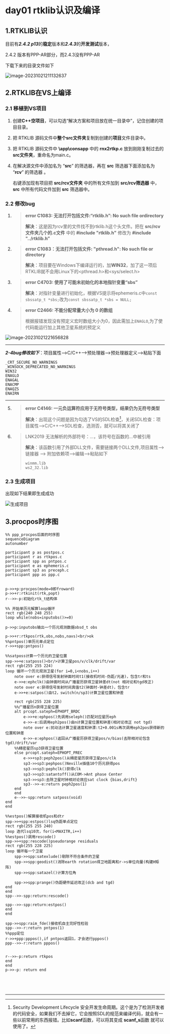 # day01 rtklib认识及编译

## 1.RTKLIB认识

目前有***2.4.2 p13***的**稳定**版本和***2.4.3***的**开发测试**版本，

 2.4.2 版本有PPP-AR部分，而2.4.3没有PPP-AR

下载下来的目录文件如下

![image-20231021211132637](https://raw.githubusercontent.com/mulin33/ImageHost/main/blogImg/image-20231021211132637.png)

## 2.RTKLIB在VS上编译

### 2.1 移植到VS项目

1. 创建**C++空项目**，可以勾选“解决方案和项目放在统一目录中”，记住创建的项目目录。

2. 把 RTKLIB 源码文件中**整个src文件夹**复制到创建的**项目**文件目录中。

3. 把 RTKLIB 源码文件中 **\app\consapp** 中的 **rnx2rtkp.c** 放到刚刚复制过去的 **src文件夹**，重命名为main.c。

4. 在解决源文件中添加名为 “**src**” 的筛选器，再在 **src** 筛选器下面添加名为 “**rcv**” 的筛选器 。

   右键添加现有项目把 **src/rcv文件夹** 中的所有文件加到 **src/rcv筛选器** 中，**src** 中所有代码文件加到 **src** 筛选器中。

### 2.2 修改bug

1. > **error C1083: 无法打开包括文件:“rtklib.h”: No such file ordirectory**
   >
   > **解决**：这是因为rcv里的文件找不到rtklib.h这个头文件。把在 **src/rcv文件夹几个的.c文件** 中的 **#include "rtklib.h"** 修改为 **#include "../rtklib.h”**

2. >  **error C1083：无法打开包括文件: "pthread.h": No such file or directory**
   >
   > **解决**：项目要在Windows下编译运行的，加**WIN32**，加了这一项后RTKLIB就不会用Linux下的<pthread.h>和<sys/select.h>

3. > **error C4703: 使用了可能未初始化的本地指针变量“sbs”**
   >
   > **解决**：对指针变量进行初始化，根据VS提示将ephemeris.c中`const sbssatp_t *sbs;`改为`const sbssatp_t *sbs = NULL;`

4. > **error C2466: 不能分配常量大小为 0 的数组**
   >
   > 根据报错发现没有预定义宏时数组大小为0，因此需加上`ENAGLO`,为了使代码能运行加上其他卫星系统的预定义

![image-20231021221656828](https://raw.githubusercontent.com/mulin33/ImageHost/main/blogImg/image-20231021221656828.png)

----------

***2-4bug修改如下***：项目属性-->C/C++-->预处理器-->预处理器定义-->粘贴下面

```
_CRT_SECURE_NO_WARNINGS
_WINSOCK_DEPRECATED_NO_WARNINGS             
WIN32
ENAGLO
ENAGAL
ENACMP
ENAQZS
ENAIRN
```

--------

5. > **error C4146: 一元负运算符应用于无符号类型，结果仍为无符号类型**
   >
   > **解决**：出现这个问题是因为勾选了VS的SDL检查[^SDL]，关闭SDL检查：项目属性-->C/C++-->SDL检查，选测否，就可以将其关闭了

6. > LNK2019 无法解析的外部符号：...，该符号在函数的...中被引用 
   >
   > **解决**：该函数引用了外部DLL文件，需要链接两个DLL文件,项目属性--> 链接器 --> 附加依赖项-->编辑-->粘贴如下
   >
   > ```
   > winmm.lib
   > ws2_32.lib
   > ```

###  2.3 生成项目

出现如下结果即生成成功

![生成项目](https://raw.githubusercontent.com/mulin33/ImageHost/main/blogImg/image-20231022104302770.png)

## 3.procpos时序图



```mermaid
%% ppp_procpos后面的时序图
sequenceDiagram
autonumber

participant p as postpos.c
participant r as rtkpos.c
participant spp as pntpos.c
participant e as ephemeris.c
participant sp3 as preceph.c
participant ppp as ppp.c


p->>+p:procpos(mode=0即froward)
p->>+r:rtkinit(rtk,popt)
r-->>-p:初始化rtk_t结构体

%% 开始单历元解算loop循环
rect rgb(240 248 255)
loop while(nobs=inputobs()>=0)

p->>p:inputobs输出一个历元观测数据obsd_t obs

p->>+r:rtkpos(rtk,obs,nobs,navs)<br/>ok
%%pntpos()单历元单点定位
r->>+spp:pntpos()

%%satposs计算一个历元的卫星位置
spp->>+e:satposs()<br/>计算卫星pos/v/clk/drift/var
rect rgb(255 255 224)
loop 循环一个历元观测卫星(for i=0,i<nobs,i++)
	note over e:获得信号发射钟面时间t1(接收机时间-伪距/光速)，包含tr和ts
	e->>e:ephclk()由钟面时间从广播星历获得卫星钟差dt(not 相对论和tgd改正)
	note over e:获得信号发射时间真值t2(钟面时-钟差dt)，包含tr
	e->>+e:satpos()由t2，switch(n/sp3)计算卫星位置和钟差
	
	rect rgb(255 228 225)
	%%广播星历n获得卫星位置
	alt prcopt.sateph=EPHOPT_BRDC
		e->>+e:ephpos()先调用seleph()匹配对应星历eph
		e->>-e:后调用eph2pos()由n计算卫星位置和钟差(相对论改正 not tgd)
		note over e:扰动法计算卫星速度和钟漂:t2+0.001s再次调用eph2pos获得新的位置和钟差
		e->>-e:ephpos()返回从广播星历获得卫星pos/v/bias(去除相对论包含tgd)/drift/var
	%%精密星历sp3获得卫星位置	
	else prcopt.sateph=EPHOPT_PREC
		e->>+sp3:peph2pos()从精密星历获得卫星pos/clk
		sp3->>sp3:pephpos()Neville插值10个历元获得pos
		sp3->>sp3:pephclk()获得clk
		sp3->>sp3:satantoff()从COM->Ant phase Center
		sp3->>sp3:去除卫星时钟相对论效应sat clock {bias,drift}
		sp3-->>-e:return peph2pos(1)
	end
	end
	e-->>-spp:return satposs(void)
end
end

%%estpos()解算接收机pos和dtr
spp->>+spp:estpos()lsq伪距单点定位
rect rgb(255 255 240)
loop 迭代lsq10次，for(i<MAXITR,i++)
%%estpos()调用rescode()
spp->>+spp:rescode()pseudorange residuals
rect rgb(255 228 225)
loop 循环每一个卫星
	spp->>spp:satexlude()剔除不符合条件的卫星
	spp->>spp:geodist()消除earth rotation得卫地距离和r->s单位向量(构建H矩阵)
	spp->>spp:satazel()计算方位角
	
	spp->>spp:prange()伪距硬件延迟改正(dcb and tgd)
end
end
spp-->>-spp:return:rescode()

spp-->>-spp:return:estpos()
end
end

spp->>spp:raim_fde()接收机自主完好性检验
spp-->>-r:return pntpos(1)
%%ppp定位
r->>+ppp:pppos(),if pntpos返回1，才会进行pppos()
ppp-->>-r:return pppos()


r-->>-p:return rtkpos
end
end
p->>-p: return end





```







-------

[^SDL]: Security  Development Lifecycle 安全开发生命周期。这个是为了检测开发者的代码安全，如果我们不去掉它，它会按照SDL的规范来编译代码，就会有一些以前常用的东西报错。比如**scanf**函数，可以将其变成 **scanf_s**函数 就可以使用了。